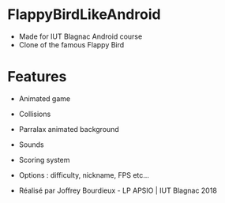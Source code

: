 # FlappyBirdLikeAndroid
- Made for IUT Blagnac Android course
- Clone of the famous Flappy Bird

# Features
- Animated game
- Collisions
- Parralax animated background
- Sounds
- Scoring system
- Options : difficulty, nickname, FPS etc...

- Réalisé par Joffrey Bourdieux - LP APSIO | IUT Blagnac 2018
